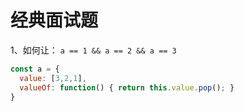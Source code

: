 # 经典面试题

1、如何让： `a == 1 && a == 2 && a == 3`

```js
const a = {
  value: [3,2,1],
  valueOf: function() { return this.value.pop(); }
}
```

